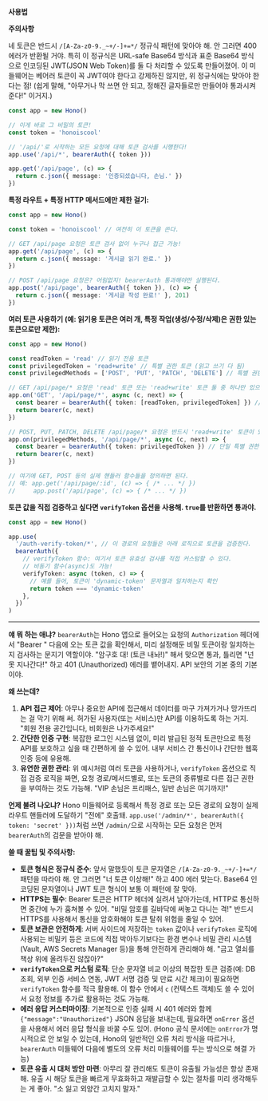 **사용법**

**주의사항**

네 토큰은 반드시 `/[A-Za-z0-9._~+/-]+=*/` 정규식 패턴에 맞아야 해. 안 그러면 400 에러가 반환될 거야. 특히 이 정규식은 URL-safe Base64 방식과 표준 Base64 방식으로 인코딩된 JWT(JSON Web Token)를 둘 다 처리할 수 있도록 만들어졌어. 이 미들웨어는 베어러 토큰이 꼭 JWT여야 한다고 강제하진 않지만, 위 정규식에는 맞아야 한다는 점! (쉽게 말해, "아무거나 막 쓰면 안 되고, 정해진 글자들로만 만들어야 통과시켜준다!" 이거지.)

```typescript
const app = new Hono()

// 이게 바로 그 비밀의 토큰!
const token = 'honoiscool'

// '/api/'로 시작하는 모든 요청에 대해 토큰 검사를 시행한다!
app.use('/api/*', bearerAuth({ token }))

app.get('/api/page', (c) => {
  return c.json({ message: '인증되셨습니다, 손님.' })
})
```

**특정 라우트 + 특정 HTTP 메서드에만 제한 걸기:**

```typescript
const app = new Hono()

const token = 'honoiscool' // 여전히 이 토큰을 쓴다.

// GET /api/page 요청은 토큰 검사 없이 누구나 접근 가능!
app.get('/api/page', (c) => {
  return c.json({ message: '게시글 읽기 완료.' })
})

// POST /api/page 요청은? 어림없지! bearerAuth 통과해야만 실행된다.
app.post('/api/page', bearerAuth({ token }), (c) => {
  return c.json({ message: '게시글 작성 완료!' }, 201)
})
```

**여러 토큰 사용하기 (예: 읽기용 토큰은 여러 개, 특정 작업(생성/수정/삭제)은 권한 있는 토큰으로만 제한):**

```typescript
const app = new Hono()

const readToken = 'read' // 읽기 전용 토큰
const privilegedToken = 'read+write' // 특별 권한 토큰 (읽고 쓰기 다 됨)
const privilegedMethods = ['POST', 'PUT', 'PATCH', 'DELETE'] // 특별 권한이 필요한 HTTP 메서드 목록

// GET /api/page/* 요청은 'read' 토큰 또는 'read+write' 토큰 둘 중 하나만 있으면 통과!
app.on('GET', '/api/page/*', async (c, next) => {
  const bearer = bearerAuth({ token: [readToken, privilegedToken] }) // 유효한 토큰 목록을 배열로 전달
  return bearer(c, next)
})

// POST, PUT, PATCH, DELETE /api/page/* 요청은 반드시 'read+write' 토큰이 있어야 통과!
app.on(privilegedMethods, '/api/page/*', async (c, next) => {
  const bearer = bearerAuth({ token: privilegedToken }) // 단일 특별 권한 토큰만 허용
  return bearer(c, next)
})

// 여기에 GET, POST 등의 실제 핸들러 함수들을 정의하면 된다.
// 예: app.get('/api/page/:id', (c) => { /* ... */ })
//     app.post('/api/page', (c) => { /* ... */ })
```

**토큰 값을 직접 검증하고 싶다면 `verifyToken` 옵션을 사용해. `true`를 반환하면 통과야.**

```typescript
const app = new Hono()

app.use(
  '/auth-verify-token/*', // 이 경로의 요청들은 아래 로직으로 토큰을 검증한다.
  bearerAuth({
    // verifyToken 함수: 여기서 토큰 유효성 검사를 직접 커스텀할 수 있다.
    // 비동기 함수(async)도 가능!
    verifyToken: async (token, c) => {
      // 예를 들어, 토큰이 'dynamic-token' 문자열과 일치하는지 확인
      return token === 'dynamic-token'
    },
  })
)
```

---

**얘 뭐 하는 애냐?**
`bearerAuth`는 Hono 앱으로 들어오는 요청의 `Authorization` 헤더에서 "Bearer " 다음에 오는 토큰 값을 확인해서, 미리 설정해둔 비밀 토큰이랑 일치하는지 검사하는 문지기 역할이야. "암구호 대! (토큰 내놔!)" 해서 맞으면 통과, 틀리면 "넌 못 지나간다!" 하고 401 (Unauthorized) 에러를 뱉어내지. API 보안의 기본 중의 기본이야.

**왜 쓰는데?**
1.  **API 접근 제어**: 아무나 중요한 API에 접근해서 데이터를 마구 가져가거나 망가뜨리는 걸 막기 위해 써. 허가된 사용자(또는 서비스)만 API를 이용하도록 하는 거지. "회원 전용 공간입니다, 비회원은 나가주세요!"
2.  **간단한 인증 구현**: 복잡한 로그인 시스템 없이, 미리 발급된 정적 토큰만으로 특정 API를 보호하고 싶을 때 간편하게 쓸 수 있어. 내부 서비스 간 통신이나 간단한 웹훅 인증 등에 유용해.
3.  **유연한 권한 관리**: 위 예시처럼 여러 토큰을 사용하거나, `verifyToken` 옵션으로 직접 검증 로직을 짜면, 요청 경로/메서드별로, 또는 토큰의 종류별로 다른 접근 권한을 부여하는 것도 가능해. "VIP 손님은 프리패스, 일반 손님은 여기까지!"

**언제 불려 나오냐?**
Hono 미들웨어로 등록해서 특정 경로 또는 모든 경로의 요청이 실제 라우트 핸들러에 도달하기 "전에" 호출돼. `app.use('/admin/*', bearerAuth({ token: 'secret' }))`처럼 쓰면 `/admin/`으로 시작하는 모든 요청은 먼저 `bearerAuth`의 검문을 받아야 해.

**쓸 때 꿀팁 및 주의사항:**
*   **토큰 형식은 정규식 준수**: 앞서 말했듯이 토큰 문자열은 `/[A-Za-z0-9._~+/-]+=*/` 패턴을 따라야 해. 안 그러면 "너 토큰 이상해!" 하고 400 에러 맞는다. Base64 인코딩된 문자열이나 JWT 토큰 형식이 보통 이 패턴에 잘 맞아.
*   **HTTPS는 필수**: Bearer 토큰은 HTTP 헤더에 실려서 날아가는데, HTTP로 통신하면 중간에 누가 훔쳐볼 수 있어. "비밀 암호를 길바닥에 써놓고 다니는 격!" 반드시 HTTPS를 사용해서 통신을 암호화해야 토큰 탈취 위험을 줄일 수 있어.
*   **토큰 보관은 안전하게**: 서버 사이드에 저장하는 `token` 값이나 `verifyToken` 로직에 사용되는 비밀키 등은 코드에 직접 박아두기보다는 환경 변수나 비밀 관리 시스템(Vault, AWS Secrets Manager 등)을 통해 안전하게 관리해야 해. "금고 열쇠를 책상 위에 올려두진 않잖아?"
*   **`verifyToken`으로 커스텀 로직**: 단순 문자열 비교 이상의 복잡한 토큰 검증(예: DB 조회, 외부 인증 서비스 연동, JWT 서명 검증 및 만료 시간 체크)이 필요하면 `verifyToken` 함수를 적극 활용해. 이 함수 안에서 `c` (컨텍스트 객체)도 쓸 수 있어서 요청 정보를 추가로 활용하는 것도 가능해.
*   **에러 응답 커스터마이징**: 기본적으로 인증 실패 시 401 에러와 함께 `{"message":"Unauthorized"}` JSON 응답을 보내는데, 필요하면 `onError` 옵션을 사용해서 에러 응답 형식을 바꿀 수도 있어. (Hono 공식 문서에는 `onError`가 명시적으로 안 보일 수 있는데, Hono의 일반적인 오류 처리 방식을 따르거나, `bearerAuth` 미들웨어 다음에 별도의 오류 처리 미들웨어를 두는 방식으로 해결 가능)
*   **토큰 유출 시 대처 방안 마련**: 아무리 잘 관리해도 토큰이 유출될 가능성은 항상 존재해. 유출 시 해당 토큰을 빠르게 무효화하고 재발급할 수 있는 절차를 미리 생각해두는 게 좋아. "소 잃고 외양간 고치지 말자."